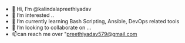 - 👋 Hi, I’m @kalindalapreethiyadav
- 👀 I’m interested ..
- 🌱 I’m currently learning Bash Scripting, Ansible, DevOps related tools
- 💞️ I’m looking to collaborate on ...
- 📫can reach me over "preethiyadav579@gmail.com

<!---
kalindalapreethiyadav/kalindalapreethiyadav is a ✨ special ✨ repository because its `README.md` (this file) appears on your GitHub profile.
You can click the Preview link to take a look at your changes.
--->

